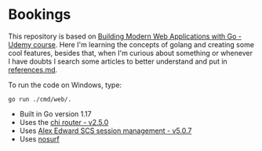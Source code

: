 # Bookings

This repository is based on [Building Modern Web Applications with Go - Udemy course](https://www.udemy.com/course/building-modern-web-applications-with-go/). Here I'm learning the concepts of golang and creating some cool features, besides that, when I'm curious about something or whenever I have doubts I search some articles to better understand and put in [references.md](https://github.com/YanAmorelli/Bookings/blob/master/references.md). 

To run the code on Windows, type:
``` 
go run ./cmd/web/.
```


* Built in Go version 1.17
* Uses the [chi router - v2.5.0](https://www.github.com/go-chi/chi)
* Uses [Alex Edward SCS session management -  v5.0.7](https://www.github.com/alexedwards/scs)
* Uses [nosurf](github.com/justinas/nosurf)